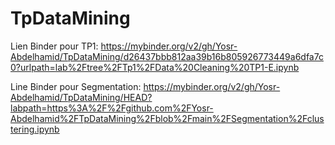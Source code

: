 # TpDataMining
Lien Binder pour TP1:
https://mybinder.org/v2/gh/Yosr-Abdelhamid/TpDataMining/d26437bbb812aa39b16b805926773449a6dfa7c0?urlpath=lab%2Ftree%2FTp1%2FData%20Cleaning%20TP1-E.ipynb

Line Binder pour Segmentation:
https://mybinder.org/v2/gh/Yosr-Abdelhamid/TpDataMining/HEAD?labpath=https%3A%2F%2Fgithub.com%2FYosr-Abdelhamid%2FTpDataMining%2Fblob%2Fmain%2FSegmentation%2Fclustering.ipynb
